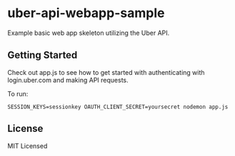 # uber-api-webapp-sample

Example basic web app skeleton utilizing the Uber API.

## Getting Started

Check out app.js to see how to get started with authenticating with login.uber.com and making API requests.

To run:
```
SESSION_KEYS=sessionkey OAUTH_CLIENT_SECRET=yoursecret nodemon app.js
```

## License

MIT Licensed
